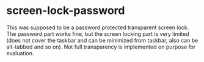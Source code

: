 # screen-lock-password
This was supposed to be a password protected transparent screen lock. The password part works fine, but the screen locking part is very limited (does not cover the taskbar and can be minimized from taskbar, also can be alt-tabbed and so on).
Not full transparency is implemented on purpose for evaluation.
